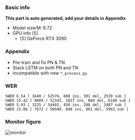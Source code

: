 ### Basic info

**This part is auto generated, add your details in Appendix**

* Model size/M: 9.72
* GPU info \[5\]
  * \[5\] GeForce RTX 3090

### Appendix

* Pre-train and fix PN & TN
* Stack LSTM on both PN and TN
* incompatible with new `*_process.py`

### WER
```
%WER 6.54 [ 3440 / 52576, 600 ins, 301 del, 2539 sub ]
%WER 15.42 [ 8069 / 52343, 1037 ins, 884 del, 6148 sub ]
%WER 5.93 [ 3225 / 54402, 450 ins, 288 del, 2487 sub ]
%WER 15.06 [ 7672 / 50948, 848 ins, 861 del, 5963 sub ]
```

### Monitor figure
![monitor](./ckpt/monitor.png)
